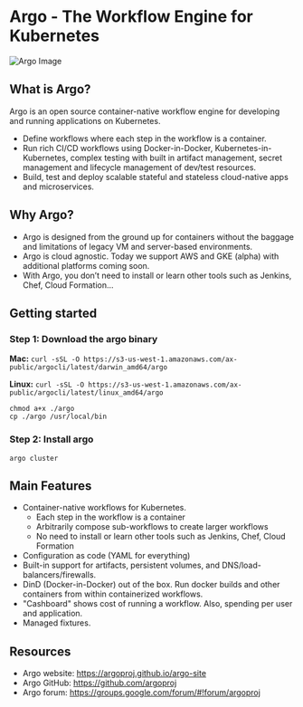 # Argo - The Workflow Engine for Kubernetes

![Argo Image](argo.png)

## What is Argo?
Argo is an open source container-native workflow engine for developing and running applications on Kubernetes.
* Define workflows where each step in the workflow is a container.
* Run rich CI/CD workflows using Docker-in-Docker, Kubernetes-in-Kubernetes, complex testing with built in artifact management, secret management and lifecycle management of dev/test resources.
* Build, test and deploy scalable stateful and stateless cloud-native apps and microservices.

## Why Argo?
* Argo is designed from the ground up for containers without the baggage and limitations of legacy VM and server-based environments.
* Argo is cloud agnostic. Today we support AWS and GKE (alpha) with additional platforms coming soon.
* With Argo, you don’t need to install or learn other tools such as Jenkins, Chef, Cloud Formation... 

## Getting started

### Step 1: Download the argo binary

**Mac:** `curl -sSL -O https://s3-us-west-1.amazonaws.com/ax-public/argocli/latest/darwin_amd64/argo`

**Linux:** `curl -sSL -O https://s3-us-west-1.amazonaws.com/ax-public/argocli/latest/linux_amd64/argo`

```
chmod a+x ./argo
cp ./argo /usr/local/bin
```

### Step 2: Install argo

`argo cluster`

## Main Features
* Container-native workflows for Kubernetes.
  * Each step in the workflow is a container
  * Arbitrarily compose sub-workflows to create larger workflows
  * No need to install or learn other tools such as Jenkins, Chef, Cloud Formation
* Configuration as code (YAML for everything)
* Built-in support for artifacts, persistent volumes, and DNS/load-balancers/firewalls.
* DinD (Docker-in-Docker) out of the box. Run docker builds and other containers from within containerized workflows.
* "Cashboard" shows cost of running a workflow. Also, spending per user and application.
* Managed fixtures.

## Resources
* Argo website: https://argoproj.github.io/argo-site
* Argo GitHub:  https://github.com/argoproj
* Argo forum:   https://groups.google.com/forum/#!forum/argoproj

